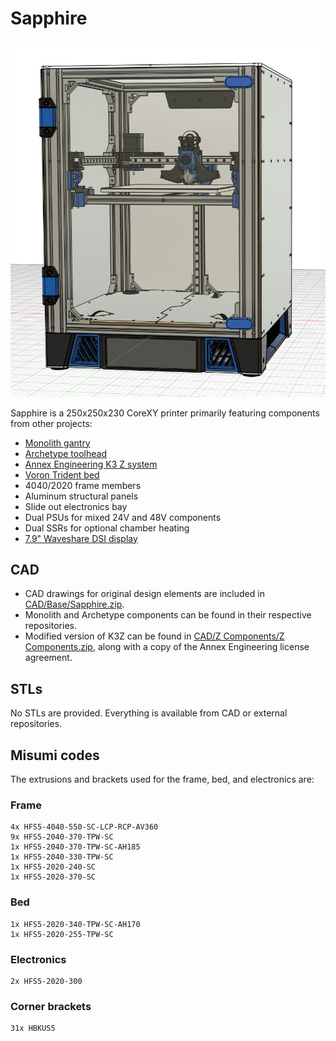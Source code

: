 # Sapphire

![Overview](Images/Overview.png)

Sapphire is a 250x250x230 CoreXY printer primarily featuring components from other projects:

* [Monolith gantry](https://github.com/CloakedWayne/Monolith_Gantry_V2-VT)
* [Archetype toolhead](https://github.com/Armchair-Heavy-Industries/Archetype)
* [Annex Engineering K3 Z system](https://github.com/Annex-Engineering/Gasherbrum-K3)
* [Voron Trident bed](https://github.com/VoronDesign/Voron-Trident)
* 4040/2020 frame members
* Aluminum structural panels
* Slide out electronics bay
* Dual PSUs for mixed 24V and 48V components
* Dual SSRs for optional chamber heating
* [7.9" Waveshare DSI display](https://www.waveshare.com/7.9inch-dsi-lcd.htm)

## CAD

* CAD drawings for original design elements are included in [CAD/Base/Sapphire.zip](CAD/Base/Sapphire.zip).
* Monolith and Archetype components can be found in their respective repositories.
* Modified version of K3Z can be found in [CAD/Z Components/Z Components.zip](<CAD/Z Components/Z Components.zip>), along with a copy of the Annex Engineering license agreement.

## STLs

No STLs are provided. Everything is available from CAD or external repositories.

## Misumi codes

The extrusions and brackets used for the frame, bed, and electronics are:

### Frame
```
4x HFS5-4040-550-SC-LCP-RCP-AV360
9x HFS5-2040-370-TPW-SC
1x HFS5-2040-370-TPW-SC-AH185
1x HFS5-2040-330-TPW-SC
1x HFS5-2020-240-SC
1x HFS5-2020-370-SC
```

### Bed
```
1x HFS5-2020-340-TPW-SC-AH170
1x HFS5-2020-255-TPW-SC
```

### Electronics
```
2x HFS5-2020-300
```

### Corner brackets
```
31x HBKUS5
```
